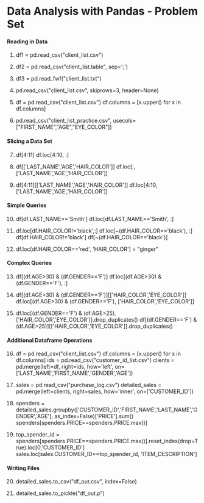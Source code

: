 # Data Analysis with Pandas - Problem Set


#### Reading in Data

1. df1 = pd.read_csv("client_list.csv")

2. df2 = pd.read_csv("client_list.table", sep=';')

3. df3 = pd.read_fwf("client_list.txt")

4. pd.read_csv("client_list.csv", skiprows=3, header=None)

5. df = pd.read_csv("client_list.csv")
   df.columns = [x.upper() for x in df.columns]
   
6. pd.read_csv("client_list_practice.csv", usecols=["FIRST_NAME","AGE","EYE_COLOR"])


#### Slicing a Data Set

7. df[4:11]
   df.loc[4:10, :]

8. df[['LAST_NAME','AGE','HAIR_COLOR']]
   df.loc[:, ['LAST_NAME','AGE','HAIR_COLOR']]

9. df[4:11][['LAST_NAME','AGE','HAIR_COLOR']]
   df.loc[4:10, ['LAST_NAME','AGE','HAIR_COLOR']]


#### Simple Queries

10. df[df.LAST_NAME=='Smith']
    df.loc[df.LAST_NAME=='Smith', :]

11. df.loc[df.HAIR_COLOR!='black',:]
    df.loc[~(df.HAIR_COLOR=='black'), :]
    df[df.HAIR_COLOR!='black']
    df[~(df.HAIR_COLOR=='black')]

12. df.loc[df.HAIR_COLOR=='red', 'HAIR_COLOR'] = "ginger"


#### Complex Queries

13. df[(df.AGE>30) & (df.GENDER=='F')]
    df.loc[(df.AGE>30) & (df.GENDER=='F'), :]

14. df[(df.AGE>30) & (df.GENDER=='F')][['HAIR_COLOR','EYE_COLOR']]
    df.loc[(df.AGE>30) & (df.GENDER=='F'), ['HAIR_COLOR','EYE_COLOR']]

15. df.loc[(df.GENDER=='F') & (df.AGE>25), ['HAIR_COLOR','EYE_COLOR']].drop_duplicates()
    df[(df.GENDER=='F') & (df.AGE>25)][['HAIR_COLOR','EYE_COLOR']].drop_duplicates()


#### Additional Dataframe Operations

16. df = pd.read_csv("client_list.csv")
    df.columns = [x.upper() for x in df.columns]
    ids = pd.read_csv("customer_id_list.csv")
    clients = pd.merge(left=df, right=ids, how='left', on=['LAST_NAME','FIRST_NAME','GENDER','AGE'])

17. sales = pd.read_csv("purchase_log.csv")
    detailed_sales = pd.merge(left=clients, right=sales, how='inner', on=['CUSTOMER_ID'])

18. spenders = detailed_sales.groupby(['CUSTOMER_ID','FIRST_NAME','LAST_NAME','GENDER','AGE'], as_index=False)['PRICE'].sum()
    spenders[spenders.PRICE==spenders.PRICE.max()]

19. top_spender_id = spenders[spenders.PRICE==spenders.PRICE.max()].reset_index(drop=True).loc[0,'CUSTOMER_ID']
    sales.loc[sales.CUSTOMER_ID==top_spender_id, 'ITEM_DESCRIPTION']

#### Writing Files

20. detailed_sales.to_csv("df_out.csv", index=False)

21. detailed_sales.to_pickle("df_out.p")
